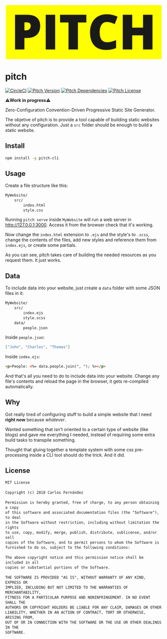 <img style="max-width: 500px;display:block;margin:auto;" src="./github-assets/logo.svg" />

# pitch #

[![CircleCI](https://circleci.com/gh/Sirikon/pitch.svg?style=svg)](https://circleci.com/gh/Sirikon/pitch)
[![Pitch Version](https://img.shields.io/npm/v/pitch-cli.svg)](https://www.npmjs.com/package/pitch-cli) 
[![Pitch Dependencies](https://david-dm.org/sirikon/pitch.svg)](https://david-dm.org/sirikon/pitch)
[![Pitch License](https://img.shields.io/npm/l/pitch-cli.svg)](https://github.com/Sirikon/pitch/blob/master/LICENSE)

⚠️**Work in progress**⚠️

Zero-Configuration Convention-Driven Progressive Static Site Generator.

The objetive of pitch is to provide a tool capable of building static websites without any configuration. Just a `src` folder should be enough to build a static website.

## Install ##

```bash
npm install -g pitch-cli
```

## Usage ##

Create a file structure like this:

```
MyWebsite/
    src/
        index.html
        style.css
```

Running `pitch serve` inside `MyWebsite` will run a web server in http://127.0.0.1:3000. Access it from the browser check that it's working.

Now change the `index.html` extension to `.ejs` and the style's to `.scss`, change the contents of the files, add new styles and reference them from `index.ejs`, or create some partials.

As you can see, pitch takes care of building the needed resources as you request them. It just works.

## Data ##

To include data into your website, just create a `data` folder with some JSON files in it:

```
MyWebsite/
    src/
        index.ejs
        style.scss
    data/
        people.json
```

Inside `people.json`:
```json
["John", "Charles", "Thomas"]
```

Inside `index.ejs`:
```html
<p>People: <%= data.people.join(", "); %></p>
```

And that's all you need to do to include data into your website. Change any file's contents and reload the page in the browser, it gets re-compiled automatically.

## Why ##

Got really tired of configuring stuff to build a simple website that I need **right now** because _whatever_.

Wanted something that isn't oriented to a certain type of website (like blogs) and gave me everything I needed, instead of requiring some extra build tasks to transpile something.

Thought that gluing together a template system with some css pre-processing inside a CLI tool should do the trick. And it did.

## License ##

```
MIT License

Copyright (c) 2018 Carlos Fernández

Permission is hereby granted, free of charge, to any person obtaining a copy
of this software and associated documentation files (the "Software"), to deal
in the Software without restriction, including without limitation the rights
to use, copy, modify, merge, publish, distribute, sublicense, and/or sell
copies of the Software, and to permit persons to whom the Software is
furnished to do so, subject to the following conditions:

The above copyright notice and this permission notice shall be included in all
copies or substantial portions of the Software.

THE SOFTWARE IS PROVIDED "AS IS", WITHOUT WARRANTY OF ANY KIND, EXPRESS OR
IMPLIED, INCLUDING BUT NOT LIMITED TO THE WARRANTIES OF MERCHANTABILITY,
FITNESS FOR A PARTICULAR PURPOSE AND NONINFRINGEMENT. IN NO EVENT SHALL THE
AUTHORS OR COPYRIGHT HOLDERS BE LIABLE FOR ANY CLAIM, DAMAGES OR OTHER
LIABILITY, WHETHER IN AN ACTION OF CONTRACT, TORT OR OTHERWISE, ARISING FROM,
OUT OF OR IN CONNECTION WITH THE SOFTWARE OR THE USE OR OTHER DEALINGS IN THE
SOFTWARE.
```
